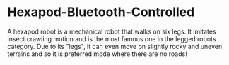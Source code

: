 # Hexapod-Bluetooth-Controlled
A hexapod robot is a mechanical robot that walks on six legs.
It imitates insect crawling motion and is the most famous one in the legged robots category.
Due to its "legs", it can even move on slightly rocky and uneven terrains and so it is preferred mode where there are no roads!
